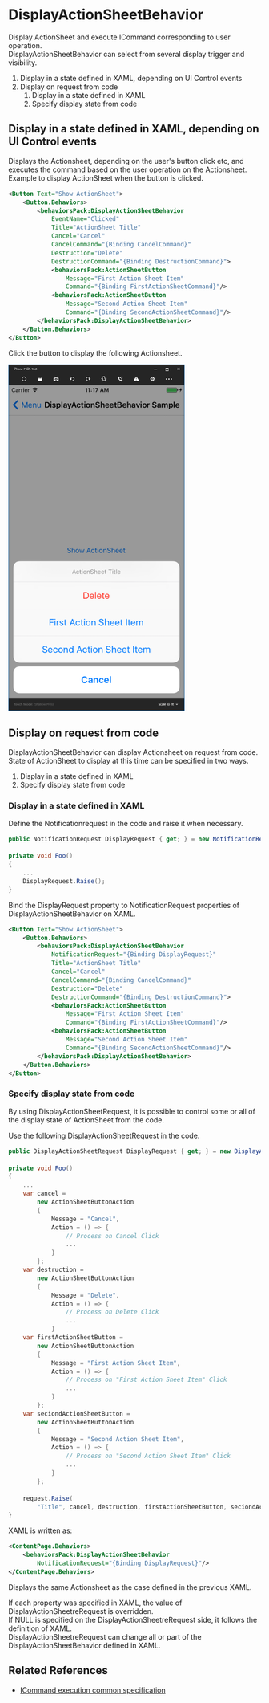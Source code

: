 # DisplayActionSheetBehavior

Display ActionSheet and execute ICommand corresponding to user operation.   
DisplayActionSheetBehavior can select from several display trigger and visibility.

1. Display in a state defined in XAML, depending on UI Control events
2. Display on request from code  
    1. Display in a state defined in XAML  
    2. Specify display state from code  

## Display in a state defined in XAML, depending on UI Control events  

Displays the Actionsheet, depending on the user's button click etc, and executes the command based on the user operation on the Actionsheet.  
Example to display ActionSheet when the button is clicked.  

```xml
<Button Text="Show ActionSheet">
    <Button.Behaviors>
        <behaviorsPack:DisplayActionSheetBehavior
            EventName="Clicked"
            Title="ActionSheet Title"
            Cancel="Cancel"
            CancelCommand="{Binding CancelCommand}"
            Destruction="Delete"
            DestructionCommand="{Binding DestructionCommand}">
            <behaviorsPack:ActionSheetButton 
                Message="First Action Sheet Item"
                Command="{Binding FirstActionSheetCommand}"/>
            <behaviorsPack:ActionSheetButton 
                Message="Second Action Sheet Item"
                Command="{Binding SecondActionSheetCommand}"/>
        </behaviorsPack:DisplayActionSheetBehavior>
    </Button.Behaviors>
</Button>
```

Click the button to display the following Actionsheet.  

![](images/DisplayActionSheetBehavior.png)

## Display on request from code  

DisplayActionSheetBehavior can display Actionsheet on request from code.  
State of ActionSheet to display at this time can be specified in two ways.  
1. Display in a state defined in XAML  
2. Specify display state from code  

### Display in a state defined in XAML  

Define the Notificationrequest in the code and raise it when necessary.    

```cs
public NotificationRequest DisplayRequest { get; } = new NotificationRequest();

private void Foo()
{
    ...
    DisplayRequest.Raise();
}
```

Bind the DisplayRequest property to NotificationRequest properties of DisplayActionSheetBehavior on XAML.  

```xml
<Button Text="Show ActionSheet">
    <Button.Behaviors>
        <behaviorsPack:DisplayActionSheetBehavior
            NotificationRequest="{Binding DisplayRequest}"
            Title="ActionSheet Title"
            Cancel="Cancel"
            CancelCommand="{Binding CancelCommand}"
            Destruction="Delete"
            DestructionCommand="{Binding DestructionCommand}">
            <behaviorsPack:ActionSheetButton 
                Message="First Action Sheet Item"
                Command="{Binding FirstActionSheetCommand}"/>
            <behaviorsPack:ActionSheetButton 
                Message="Second Action Sheet Item"
                Command="{Binding SecondActionSheetCommand}"/>
        </behaviorsPack:DisplayActionSheetBehavior>
    </Button.Behaviors>
</Button>
```

### Specify display state from code  

By using DisplayActionSheetRequest, it is possible to control some or all of the display state of ActionSheet from the code.  

Use the following DisplayActionSheetRequest in the code.  

```cs
public DisplayActionSheetRequest DisplayRequest { get; } = new DisplayActionSheetRequest();

private void Foo()
{
    ...
    var cancel = 
        new ActionSheetButtonAction 
        { 
            Message = "Cancel", 
            Action = () => {
                // Process on Cancel Click
                ...
            }
        };
	var destruction = 
        new ActionSheetButtonAction 
        { 
            Message = "Delete", 
            Action = () => {
                // Process on Delete Click
                ...
            }
	var firstActionSheetButton = 
        new ActionSheetButtonAction 
        { 
            Message = "First Action Sheet Item", 
            Action = () => {
                // Process on "First Action Sheet Item" Click
                ...
            } 
        };
    var seciondActionSheetButton = 
        new ActionSheetButtonAction 
        { 
            Message = "Second Action Sheet Item", 
            Action = () => {
                // Process on "Second Action Sheet Item" Click
                ...
            } 
        };

	request.Raise(
        "Title", cancel, destruction, firstActionSheetButton, seciondActionSheetButton);
}
```

XAML is written as:  

```xml
<ContentPage.Behaviors>
    <behaviorsPack:DisplayActionSheetBehavior
        NotificationRequest="{Binding DisplayRequest}"/>
</ContentPage.Behaviors>
```

Displays the same Actionsheet as the case defined in the previous XAML.  

If each property was specified in XAML, the value of DisplayActionSheetreRequest is overridden.  
If NULL is specified on the DisplayActionSheetreRequest side, it follows the definition of XAML.  
DisplayActionSheetreRequest can change all or part of the DisplayActionSheetBehavior defined in XAML.  

## Related References

* [ICommand execution common specification](CommandExecutionSpecifation.md)  
